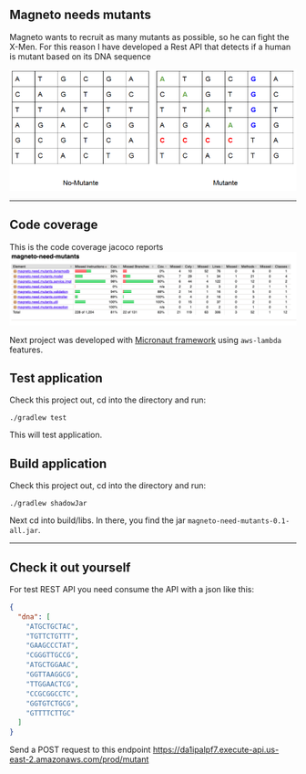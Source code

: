 ## Magneto needs mutants

Magneto wants to recruit as many mutants as possible, so he can fight the X-Men. For this reason I have developed a Rest
API that detects if a human is mutant based on its DNA sequence

![alt text](https://raw.githubusercontent.com/BrayanAriasH/magneto-need-mutants/master/src/main/resources/dnamutants.png)

---

## Code coverage

This is the code coverage jacoco reports
![alt text](https://raw.githubusercontent.com/BrayanAriasH/magneto-need-mutants/master/src/main/resources/code_coverage.png)

Next project was developed with [Micronaut framework](https://micronaut.io) using `aws-lambda` features.

## Test application

Check this project out, cd into the directory and run:

    ./gradlew test

This will test application.

## Build application

Check this project out, cd into the directory and run:

    ./gradlew shadowJar

Next cd into build/libs. In there, you find the jar `magneto-need-mutants-0.1-all.jar`.

---

## Check it out yourself

For test REST API you need consume the API with a json like this:

```json
{
  "dna": [
    "ATGCTGCTAC",
    "TGTTCTGTTT",
    "GAAGCCCTAT",
    "CGGGTTGCCG",
    "ATGCTGGAAC",
    "GGTTAAGGCG",
    "TTGGAACTCG",
    "CCGCGGCCTC",
    "GGTGTCTGCG",
    "GTTTTCTTGC"
  ]
}
```

Send a POST request to this endpoint https://da1ipalpf7.execute-api.us-east-2.amazonaws.com/prod/mutant
